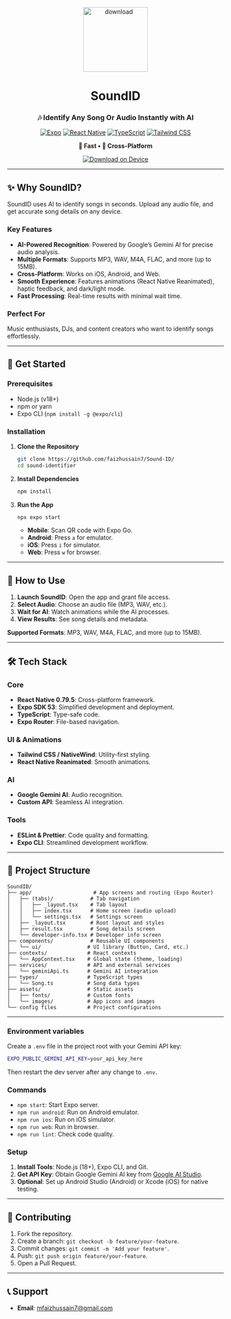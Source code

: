 <div align="center">
  <img width="150" height="150" alt="download" src="https://github.com/user-attachments/assets/3b39d500-8d72-4a14-ac1f-eea5ff1b0c87" />
  <h1>SoundID</h1>
  <h3>🎶 Identify Any Song Or Audio Instantly with AI</h3>

  [![Expo](https://img.shields.io/badge/Expo-000020?style=for-the-badge&logo=expo&logoColor=white)](https://expo.dev)
  [![React Native](https://img.shields.io/badge/React_Native-20232A?style=for-the-badge&logo=react&logoColor=61DAFB)](https://reactnative.dev)
  [![TypeScript](https://img.shields.io/badge/TypeScript-007ACC?style=for-the-badge&logo=typescript&logoColor=white)](https://www.typescriptlang.org)
  [![Tailwind CSS](https://img.shields.io/badge/Tailwind_CSS-38B2AC?style=for-the-badge&logo=tailwind-css&logoColor=white)](https://tailwindcss.com)

  <p><strong>🚀 Fast • 📱 Cross-Platform</strong></p>
  <a href="https://expo.dev/artifacts/eas/i9o4xUc5P4JSMnZBbaBJZM.apk">
    <img src="https://img.shields.io/badge/Download-000020?style=for-the-badge&logo=expo&logoColor=white" alt="Download on Device"/>
  </a>
</div>

---

## ✨ Why SoundID?

SoundID uses AI to identify songs in seconds. Upload any audio file, and get accurate song details on any device.

### Key Features
- **AI-Powered Recognition**: Powered by Google’s Gemini AI for precise audio analysis.
- **Multiple Formats**: Supports MP3, WAV, M4A, FLAC, and more (up to 15MB).
- **Cross-Platform**: Works on iOS, Android, and Web.
- **Smooth Experience**: Features animations (React Native Reanimated), haptic feedback, and dark/light mode.
- **Fast Processing**: Real-time results with minimal wait time.

### Perfect For
Music enthusiasts, DJs, and content creators who want to identify songs effortlessly.

---

## 🚀 Get Started

### Prerequisites
- Node.js (v18+)
- npm or yarn
- Expo CLI (`npm install -g @expo/cli`)

### Installation
1. **Clone the Repository**
   ```bash
   git clone https://github.com/faizhussain7/Sound-ID/
   cd sound-identifier
   ```
2. **Install Dependencies**
   ```bash
   npm install
   ```
3. **Run the App**
   ```bash
   npx expo start
   ```
   - **Mobile**: Scan QR code with Expo Go.
   - **Android**: Press `a` for emulator.
   - **iOS**: Press `i` for simulator.
   - **Web**: Press `w` for browser.

---

## 🎵 How to Use

1. **Launch SoundID**: Open the app and grant file access.
2. **Select Audio**: Choose an audio file (MP3, WAV, etc.).
3. **Wait for AI**: Watch animations while the AI processes.
4. **View Results**: See song details and metadata.

**Supported Formats**: MP3, WAV, M4A, FLAC, and more (up to 15MB).

---

## 🛠 Tech Stack

### Core
- **React Native 0.79.5**: Cross-platform framework.
- **Expo SDK 53**: Simplified development and deployment.
- **TypeScript**: Type-safe code.
- **Expo Router**: File-based navigation.

### UI & Animations
- **Tailwind CSS / NativeWind**: Utility-first styling.
- **React Native Reanimated**: Smooth animations.

### AI
- **Google Gemini AI**: Audio recognition.
- **Custom API**: Seamless AI integration.

### Tools
- **ESLint & Prettier**: Code quality and formatting.
- **Expo CLI**: Streamlined development workflow.

---

## 📁 Project Structure

```
SoundID/
├── app/                    # App screens and routing (Expo Router)
│   ├── (tabs)/            # Tab navigation
│   │   ├── _layout.tsx    # Tab layout
│   │   ├── index.tsx      # Home screen (audio upload)
│   │   └── settings.tsx   # Settings screen
│   ├── _layout.tsx        # Root layout and styles
│   ├── result.tsx         # Song details screen
│   └── developer-info.tsx # Developer info screen
├── components/            # Reusable UI components
│   └── ui/               # UI library (Button, Card, etc.)
├── contexts/             # React contexts
│   └── AppContext.tsx    # Global state (theme, loading)
├── services/             # API and external services
│   └── geminiApi.ts      # Gemini AI integration
├── types/                # TypeScript types
│   └── Song.ts           # Song data types
├── assets/               # Static assets
│   ├── fonts/            # Custom fonts
│   └── images/           # App icons and images
└── config files          # Project configurations
```

---

### Environment variables

Create a `.env` file in the project root with your Gemini API key:

```bash
EXPO_PUBLIC_GEMINI_API_KEY=your_api_key_here
```

Then restart the dev server after any change to `.env`.

### Commands
- `npm start`: Start Expo server.
- `npm run android`: Run on Android emulator.
- `npm run ios`: Run on iOS simulator.
- `npm run web`: Run in browser.
- `npm run lint`: Check code quality.

### Setup
1. **Install Tools**: Node.js (18+), Expo CLI, and Git.
2. **Get API Key**: Obtain Google Gemini AI key from [Google AI Studio](https://aistudio.google.com/).
3. **Optional**: Set up Android Studio (Android) or Xcode (iOS) for native testing.

---

## 🤝 Contributing

1. Fork the repository.
2. Create a branch: `git checkout -b feature/your-feature`.
3. Commit changes: `git commit -m 'Add your feature'`.
4. Push: `git push origin feature/your-feature`.
5. Open a Pull Request.

---

## 📞 Support

- **Email**: mfaizhussain7@gmail.com
